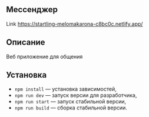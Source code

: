 ## Мессенджер
Link
https://startling-melomakarona-c8bc0c.netlify.app/

## Описание
Веб приложение для общения


## Установка


- `npm install` — установка зависимостей,
- `npm run dev` — запуск версии для разработчика,
- `npm run start` — запуск стабильной версии,
- `npm run build` — сборка стабильной версии.


